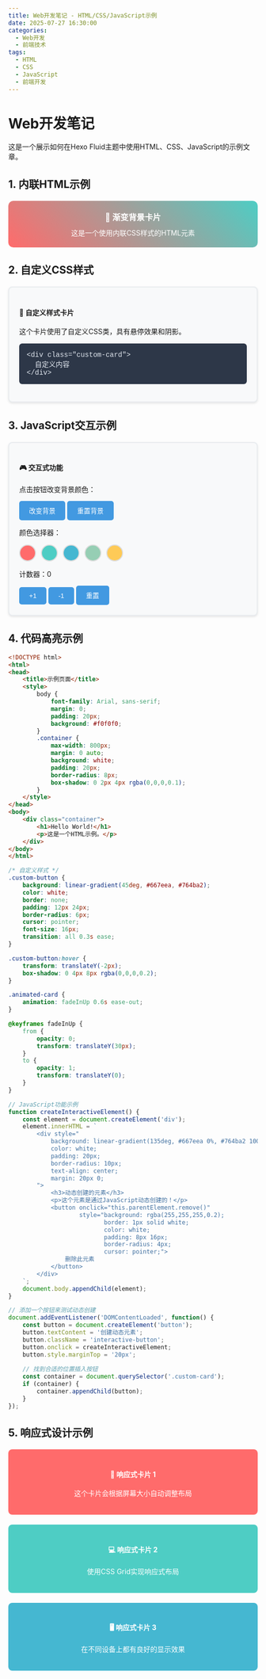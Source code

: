 ```yaml
---
title: Web开发笔记 - HTML/CSS/JavaScript示例
date: 2025-07-27 16:30:00
categories: 
  - Web开发
  - 前端技术
tags:
  - HTML
  - CSS
  - JavaScript
  - 前端开发
---
```


# Web开发笔记

这是一个展示如何在Hexo Fluid主题中使用HTML、CSS、JavaScript的示例文章。

## 1. 内联HTML示例

<div style="background: linear-gradient(45deg, #ff6b6b, #4ecdc4); padding: 20px; border-radius: 10px; color: white; text-align: center; margin: 20px 0;">
  <h3 style="margin: 0;">🎨 渐变背景卡片</h3>
  <p style="margin: 10px 0 0 0;">这是一个使用内联CSS样式的HTML元素</p>
</div>

## 2. 自定义CSS样式

<style>
.custom-card {
  background: #f8f9fa;
  border: 2px solid #e9ecef;
  border-radius: 8px;
  padding: 20px;
  margin: 20px 0;
  box-shadow: 0 2px 4px rgba(0,0,0,0.1);
  transition: transform 0.3s ease;
}

.custom-card:hover {
  transform: translateY(-5px);
  box-shadow: 0 4px 8px rgba(0,0,0,0.15);
}

.code-demo {
  background: #2d3748;
  color: #e2e8f0;
  padding: 15px;
  border-radius: 6px;
  font-family: 'Courier New', monospace;
  margin: 15px 0;
}

.interactive-button {
  background: #4299e1;
  color: white;
  border: none;
  padding: 10px 20px;
  border-radius: 5px;
  cursor: pointer;
  transition: background 0.3s ease;
}

.interactive-button:hover {
  background: #3182ce;
}

.color-picker {
  display: flex;
  gap: 10px;
  margin: 15px 0;
}

.color-option {
  width: 30px;
  height: 30px;
  border-radius: 50%;
  cursor: pointer;
  border: 2px solid #ddd;
  transition: transform 0.2s ease;
}

.color-option:hover {
  transform: scale(1.1);
}
</style>

<div class="custom-card">
  <h4>📝 自定义样式卡片</h4>
  <p>这个卡片使用了自定义CSS类，具有悬停效果和阴影。</p>
  <div class="code-demo">
    &lt;div class="custom-card"&gt;
    <br>&nbsp;&nbsp;自定义内容
    <br>&lt;/div&gt;
  </div>
</div>

## 3. JavaScript交互示例

<div class="custom-card">
  <h4>🎮 交互式功能</h4>
  
  <p>点击按钮改变背景颜色：</p>
  <button class="interactive-button" onclick="changeBackground()">改变背景</button>
  <button class="interactive-button" onclick="resetBackground()">重置背景</button>
  
  <p>颜色选择器：</p>
  <div class="color-picker">
    <div class="color-option" style="background: #ff6b6b;" onclick="changeColor('#ff6b6b')"></div>
    <div class="color-option" style="background: #4ecdc4;" onclick="changeColor('#4ecdc4')"></div>
    <div class="color-option" style="background: #45b7d1;" onclick="changeColor('#45b7d1')"></div>
    <div class="color-option" style="background: #96ceb4;" onclick="changeColor('#96ceb4')"></div>
    <div class="color-option" style="background: #feca57;" onclick="changeColor('#feca57')"></div>
  </div>
  
  <p>计数器：<span id="counter">0</span></p>
  <button class="interactive-button" onclick="incrementCounter()">+1</button>
  <button class="interactive-button" onclick="decrementCounter()">-1</button>
  <button class="interactive-button" onclick="resetCounter()">重置</button>
</div>

## 4. 代码高亮示例

```html
<!DOCTYPE html>
<html>
<head>
    <title>示例页面</title>
    <style>
        body {
            font-family: Arial, sans-serif;
            margin: 0;
            padding: 20px;
            background: #f0f0f0;
        }
        .container {
            max-width: 800px;
            margin: 0 auto;
            background: white;
            padding: 20px;
            border-radius: 8px;
            box-shadow: 0 2px 4px rgba(0,0,0,0.1);
        }
    </style>
</head>
<body>
    <div class="container">
        <h1>Hello World!</h1>
        <p>这是一个HTML示例。</p>
    </div>
</body>
</html>
```

```css
/* 自定义样式 */
.custom-button {
    background: linear-gradient(45deg, #667eea, #764ba2);
    color: white;
    border: none;
    padding: 12px 24px;
    border-radius: 6px;
    cursor: pointer;
    font-size: 16px;
    transition: all 0.3s ease;
}

.custom-button:hover {
    transform: translateY(-2px);
    box-shadow: 0 4px 8px rgba(0,0,0,0.2);
}

.animated-card {
    animation: fadeInUp 0.6s ease-out;
}

@keyframes fadeInUp {
    from {
        opacity: 0;
        transform: translateY(30px);
    }
    to {
        opacity: 1;
        transform: translateY(0);
    }
}
```

```javascript
// JavaScript功能示例
function createInteractiveElement() {
    const element = document.createElement('div');
    element.innerHTML = `
        <div style="
            background: linear-gradient(135deg, #667eea 0%, #764ba2 100%);
            color: white;
            padding: 20px;
            border-radius: 10px;
            text-align: center;
            margin: 20px 0;
        ">
            <h3>动态创建的元素</h3>
            <p>这个元素是通过JavaScript动态创建的！</p>
            <button onclick="this.parentElement.remove()" 
                    style="background: rgba(255,255,255,0.2); 
                           border: 1px solid white; 
                           color: white; 
                           padding: 8px 16px; 
                           border-radius: 4px; 
                           cursor: pointer;">
                删除此元素
            </button>
        </div>
    `;
    document.body.appendChild(element);
}

// 添加一个按钮来测试动态创建
document.addEventListener('DOMContentLoaded', function() {
    const button = document.createElement('button');
    button.textContent = '创建动态元素';
    button.className = 'interactive-button';
    button.onclick = createInteractiveElement;
    button.style.marginTop = '20px';
    
    // 找到合适的位置插入按钮
    const container = document.querySelector('.custom-card');
    if (container) {
        container.appendChild(button);
    }
});
```

## 5. 响应式设计示例

<div style="
    display: grid;
    grid-template-columns: repeat(auto-fit, minmax(250px, 1fr));
    gap: 20px;
    margin: 20px 0;
">
    <div style="
        background: #ff6b6b;
        color: white;
        padding: 20px;
        border-radius: 8px;
        text-align: center;
    ">
        <h4>📱 响应式卡片 1</h4>
        <p>这个卡片会根据屏幕大小自动调整布局</p>
    </div>
    <div style="
        background: #4ecdc4;
        color: white;
        padding: 20px;
        border-radius: 8px;
        text-align: center;
    ">
        <h4>💻 响应式卡片 2</h4>
        <p>使用CSS Grid实现响应式布局</p>
    </div>
    <div style="
        background: #45b7d1;
        color: white;
        padding: 20px;
        border-radius: 8px;
        text-align: center;
    ">
        <h4>🖥️ 响应式卡片 3</h4>
        <p>在不同设备上都有良好的显示效果</p>
    </div>
</div>

<script>
// JavaScript功能实现
let counter = 0;
let originalBackground = document.body.style.background;

function changeBackground() {
    const colors = ['#ff6b6b', '#4ecdc4', '#45b7d1', '#96ceb4', '#feca57'];
    const randomColor = colors[Math.floor(Math.random() * colors.length)];
    document.body.style.background = randomColor;
    document.body.style.transition = 'background 0.5s ease';
}

function resetBackground() {
    document.body.style.background = originalBackground;
}

function changeColor(color) {
    document.body.style.background = color;
    document.body.style.transition = 'background 0.3s ease';
}

function incrementCounter() {
    counter++;
    document.getElementById('counter').textContent = counter;
}

function decrementCounter() {
    counter--;
    document.getElementById('counter').textContent = counter;
}

function resetCounter() {
    counter = 0;
    document.getElementById('counter').textContent = counter;
}

// 页面加载完成后的初始化
document.addEventListener('DOMContentLoaded', function() {
    console.log('页面加载完成，JavaScript功能已激活！');
    
    // 添加一些动画效果
    const cards = document.querySelectorAll('.custom-card');
    cards.forEach((card, index) => {
        card.style.animationDelay = `${index * 0.1}s`;
        card.classList.add('animated-card');
    });
});
</script> 